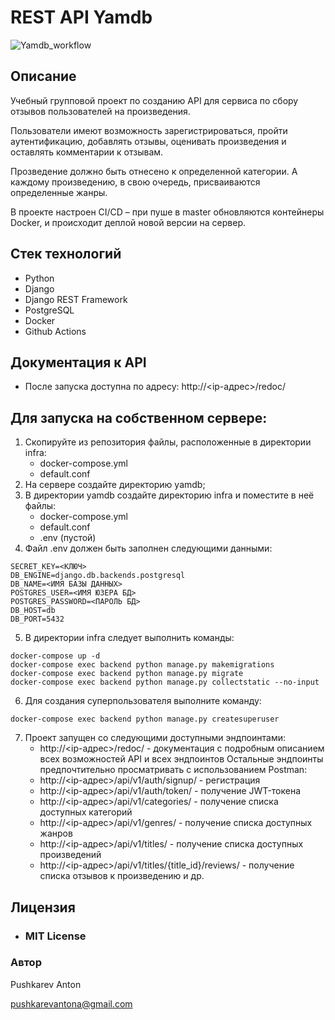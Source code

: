 # REST API Yamdb

![Yamdb_workflow](https://github.com/AbbadonAA/yamdb_final/workflows/Yamdb_workflow/badge.svg)

## Описание

Учебный групповой проект по созданию API для сервиса по сбору отзывов пользователей на произведения.

Пользователи имеют возможность зарегистрироваться, пройти аутентификацию, добавлять отзывы, оценивать произведения и оставлять комментарии к отзывам.

Прозведение должно быть отнесено к определенной категории. А каждому произведению, в свою очередь, присваиваются определенные жанры. 

В проекте настроен CI/CD – при пуше в master обновляются контейнеры Docker, и происходит деплой новой версии на сервер.


## Стек технологий
- Python
- Django
- Django REST Framework
- PostgreSQL
- Docker
- Github Actions

## Документация к API
 - После запуска доступна по адресу: http://<ip-адрес>/redoc/

## Для запуска на собственном сервере:
1. Скопируйте из репозитория файлы, расположенные в директории infra:
    - docker-compose.yml
    - default.conf
2. На сервере создайте директорию yamdb;
3. В директории yamdb создайте директорию infra и поместите в неё файлы:
    - docker-compose.yml
    - default.conf
    - .env (пустой)
4. Файл .env должен быть заполнен следующими данными:
```
SECRET_KEY=<КЛЮЧ>
DB_ENGINE=django.db.backends.postgresql
DB_NAME=<ИМЯ БАЗЫ ДАННЫХ>
POSTGRES_USER=<ИМЯ ЮЗЕРА БД>
POSTGRES_PASSWORD=<ПАРОЛЬ БД>
DB_HOST=db
DB_PORT=5432
```
5. В директории infra следует выполнить команды:
```
docker-compose up -d
docker-compose exec backend python manage.py makemigrations
docker-compose exec backend python manage.py migrate
docker-compose exec backend python manage.py collectstatic --no-input
```

6. Для создания суперпользователя выполните команду:
```
docker-compose exec backend python manage.py createsuperuser
```

7. Проект запущен со следующими доступными эндпоинтами:
    - http://<ip-адрес>/redoc/ - документация с подробным описанием всех возможностей API и всех эндпоинтов
    Остальные эндпоинты предпочтительно просматривать с использованием Postman:
    - http://<ip-адрес>/api/v1/auth/signup/ - регистрация
    - http://<ip-адрес>/api/v1/auth/token/ - получение JWT-токена
    - http://<ip-адрес>/api/v1/categories/ - получение списка доступных категорий
    - http://<ip-адрес>/api/v1/genres/ - получение списка доступных жанров
    - http://<ip-адрес>/api/v1/titles/ - получение списка доступных произведений
    - http://<ip-адрес>/api/v1/titles/{title_id}/reviews/ - получение списка отзывов к произведению
    и др.


## Лицензия
- ### **MIT License**

### Автор
Pushkarev Anton

pushkarevantona@gmail.com
